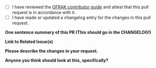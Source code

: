 - [ ] I have reviewed the [OFRAK contributor guide](https://ofrak.com/docs/contributor-guide/getting-started.html) and attest that this pull request is in accordance with it.
- [ ] I have made or updated a changelog entry for the changes in this pull request.

**One sentence summary of this PR (This should go in the CHANGELOG!)**

**Link to Related Issue(s)**

**Please describe the changes in your request.**

**Anyone you think should look at this, specifically?**
